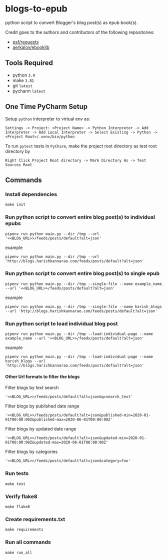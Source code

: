 # blogs-to-epub

python script to convert Blogger's blog post(s) as epub book(s).

Credit goes to the authors and contributors of the following repositories:

* [psf/requests](https://github.com/psf/requests)
* [aerkalov/ebooklib](https://github.com/aerkalov/ebooklib)

## Tools Required

* python `3.9`
* make `3.81`
* git `latest`
* pycharm `latest`

## One Time PyCharm Setup

Setup `python` interpreter to virtual env as:

    Settings -> Project: <Project Name> -> Python Interpreter -> Add Interpreter -> Add Local Interpreter -> Select Existing -> Python -> <Project Root>/.venv/bin/python

To run `pytest` tests in `PyCharm`, make the project root directory as test root directory by

    Right Click Project Root directory -> Mark Directory As -> Test Sources Root

## Commands

### Install dependencies

    make init

### Run python script to convert entire blog post(s) to individual epubs

    pipenv run python main.py --dir /tmp --url '<<BLOG_URL>>/feeds/posts/default?alt=json'

example

    pipenv run python main.py --dir /tmp --url 'http://blogs.harishkannarao.com/feeds/posts/default?alt=json'

### Run python script to convert entire blog post(s) to single epub

    pipenv run python main.py --dir /tmp --single-file --name example_name --url '<<BLOG_URL>>/feeds/posts/default?alt=json'

example

    pipenv run python main.py --dir /tmp --single-file --name harish_blogs --url 'http://blogs.harishkannarao.com/feeds/posts/default?alt=json'

### Run python script to load individual blog post

    pipenv run python main.py --dir /tmp --load-individual-page --name example_name --url '<<BLOG_URL>>/feeds/posts/default?alt=json'

example

    pipenv run python main.py --dir /tmp --load-individual-page --name harish_blogs --url 'http://blogs.harishkannarao.com/feeds/posts/default?alt=json'

#### Other Url formats to filter the blogs

Filter blogs by text search

    '<<BLOG_URL>>/feeds/posts/default?alt=json&q=search_text'

Filter blogs by published date range

    '<<BLOG_URL>>/feeds/posts/default?alt=json&published-min=2020-01-01T00:00:00Z&published-max=2020-06-01T00:00:00Z'

Filter blogs by updated date range

    '<<BLOG_URL>>/feeds/posts/default?alt=json&updated-min=2020-01-01T00:00:00Z&updated-max=2020-06-01T00:00:00Z'

Filter blogs by categories

    '<<BLOG_URL>>/feeds/posts/default?alt=json&category=foo'

### Run tests

    make test

### Verify flake8

    make flake8
    
### Create requirements.txt

    make requirements

### Run all commands

    make run_all
